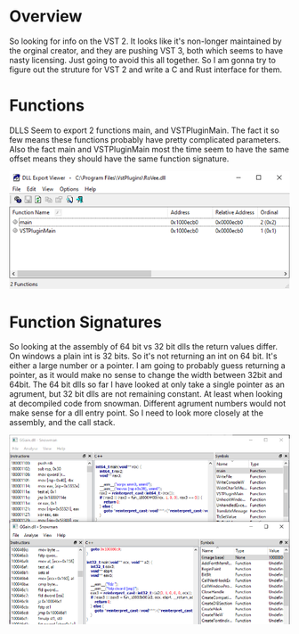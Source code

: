 # Overview
So looking for info on the VST 2. It looks like it's non-longer maintained by the orginal creator, and they are pushing VST 3, both which seems to have nasty licensing. Just going to avoid this all together. So I am gonna try to figure out the struture for VST 2 and write a C and Rust interface for them.

# Functions
DLLS Seem to export 2 functions main, and VSTPluginMain. The fact it so few means these functions probably have pretty complicated parameters. Also the fact main and VSTPluginMain most the time seem to have the same offset means they should have the same function signature.

![VST 2 Functions](./images/funcs.png)

# Function Signatures
So looking at the assembly of 64 bit vs 32 bit dlls the return values differ. On windows a plain int is 32 bits. So it's not returning an int on 64 bit. It's either a large number or a pointer. I am going to probably guess returning a pointer, as it would make no sense to change the width between 32bit and 64bit. The 64 bit dlls so far I have looked at only take a single pointer as an agrument, but 32 bit dlls are not remaining constant. At least when looking at decompiled code from snowman. Different agrument numbers would not make sense for a dll entry point. So I need to look more closely at the assembly, and the call stack.

![VST 2 Main](./images/funcs2.png)